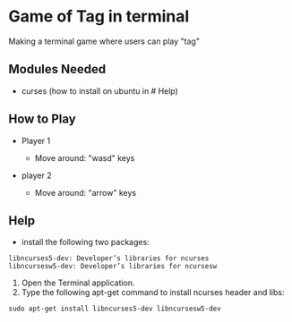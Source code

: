 # Game of Tag in terminal
Making a terminal game where users can play "tag"

## Modules Needed
  + curses (how to install on ubuntu in # Help)
  
## How to Play
  + Player 1
    + Move around: "wasd" keys 
    
  + player 2
    + Move around: "arrow" keys

## Help
  + install the following two packages: 
  ```
  libncurses5-dev: Developer’s libraries for ncurses
  libncursesw5-dev: Developer’s libraries for ncursesw
  ```
  1. Open the Terminal application.
  2. Type the following apt-get command to install ncurses header and libs: 
  ```
  sudo apt-get install libncurses5-dev libncursesw5-dev
  ```


